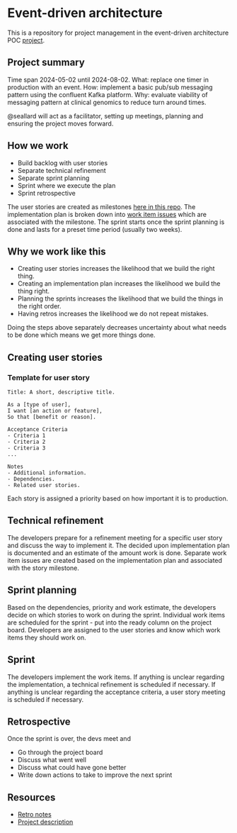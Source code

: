 # Event-driven architecture
This is a repository for project management in the event-driven architecture POC [project](https://github.com/Clinical-Genomics/project-planning/issues/525).

## Project summary
Time span 2024-05-02 until 2024-08-02.
What: replace one timer in production with an event.
How: implement a basic pub/sub messaging pattern using the confluent Kafka platform.
Why: evaluate viability of messaging pattern at clinical genomics to reduce turn around times.

@seallard will act as  a facilitator, setting up meetings, planning and ensuring the project moves forward.


## How we work
- Build backlog with user stories
- Separate technical refinement
- Separate sprint planning
- Sprint where we execute the plan
- Sprint retrospective

The user stories are created as milestones [here in this repo](https://github.com/Clinical-Genomics/streamline-delivery/milestones).
The implementation plan is broken down into [work item issues](https://github.com/Clinical-Genomics/streamline-delivery/issues?q=is%3Aopen+is%3Aissue+label%3A%22Work+item%22) which are associated with the milestone.
The sprint starts once the sprint planning is done and lasts for a preset time period (usually two weeks).

## Why we work like this
- Creating user stories increases the likelihood that we build the right thing.
- Creating an implementation plan increases the likelihood we build the thing right.
- Planning the sprints increases the likelihood that we build the things in the right order.
- Having retros increases the likelihood we do not repeat mistakes.

Doing the steps above separately decreases uncertainty about what needs to be done which means we get more things done.

## Creating user stories
### Template for user story
```
Title: A short, descriptive title.

As a [type of user],
I want [an action or feature],
So that [benefit or reason].

Acceptance Criteria
- Criteria 1
- Criteria 2
- Criteria 3
...

Notes
- Additional information.
- Dependencies.
- Related user stories.
```
Each story is assigned a priority based on how important it is to production.

## Technical refinement
The developers prepare for a refinement meeting for a specific user story and discuss the way to implement it.
The decided upon implementation plan is documented and an estimate of the amount work is done.
Separate work item issues are created based on the implementation plan and associated with the story milestone.

## Sprint planning
Based on the dependencies, priority and work estimate, the developers decide on which stories to work on during the sprint.
Individual work items are scheduled for the sprint - put into the ready column on the project board.
Developers are assigned to the user stories and know which work items they should work on.

## Sprint
The developers implement the work items.
If anything is unclear regarding the implementation, a technical refinement is scheduled if necessary.
If anything is unclear regarding the acceptance criteria, a user story meeting is scheduled if necessary.

## Retrospective
Once the sprint is over, the devs meet and
- Go through the project board
- Discuss what went well
- Discuss what could have gone better
- Write down actions to take to improve the next sprint

## Resources
- [Retro notes](https://docs.google.com/document/d/1mY1dSQl9fMe6nuyP09ZAa3y29TGPDyO0dOi16R7kdds/edit?usp=sharing)
- [Project description](https://github.com/Clinical-Genomics/project-planning/issues/525)
